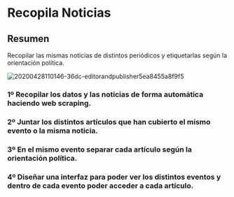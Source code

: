 # Recopila Noticias

## Resumen

Recopilar las mismas noticias de distintos periódicos y etiquetarlas según la orientación política.

![20200428110146-36dc-editorandpublisher5ea8455a8f9f5](https://github.com/luisi73/RecopilaNoticias/assets/77957036/ecb6c3d4-9a27-422e-8a8d-b521f143fa46)

### 1º Recopilar los datos y las noticias de forma automática haciendo web scraping.
### 2º Juntar los distintos artículos que han cubierto el mismo evento o la misma noticia.
### 3º En el mismo evento separar cada artículo según la orientación política.
### 4º Diseñar una interfaz para poder ver los distintos eventos y dentro de cada evento poder acceder a cada artículo.
